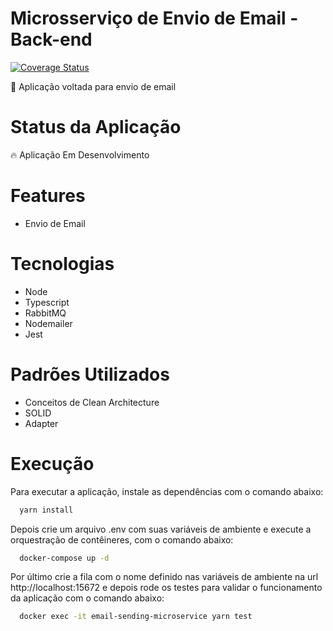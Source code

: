 # Microsserviço de Envio de Email - Back-end
[![Coverage Status](https://coveralls.io/repos/github/JPedro109/email-sending-microservice/badge.svg?branch=staging)](https://coveralls.io/github/JPedro109/email-sending-microservice?branch=staging)

<p>🚀 Aplicação voltada para envio de email</p>

# Status da Aplicação
<p>🔥 Aplicação Em Desenvolvimento</p>

# Features
- Envio de Email

# Tecnologias
- Node
- Typescript
- RabbitMQ
- Nodemailer
- Jest

# Padrões Utilizados
- Conceitos de Clean Architecture
- SOLID
- Adapter

# Execução

Para executar a aplicação, instale as dependências com o comando abaixo:
```sh
  yarn install
```

Depois crie um arquivo .env com suas variáveis de ambiente e execute a orquestração de contêineres, com o comando abaixo:

```sh
  docker-compose up -d
```

Por último crie a fila com o nome definido nas variáveis de ambiente na url http://localhost:15672 e depois rode os testes para validar o funcionamento da aplicação com o comando abaixo:

```sh
  docker exec -it email-sending-microservice yarn test
```